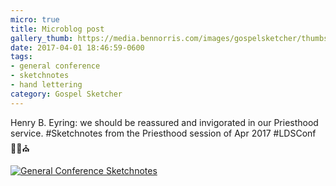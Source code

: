 ```yaml
---
micro: true
title: Microblog post
gallery_thumb: https://media.bennorris.com/images/gospelsketcher/thumbs/apr-17-3-eyring.jpg
date: 2017-04-01 18:46:59-0600
tags:
- general conference
- sketchnotes
- hand lettering
category: Gospel Sketcher
---
```


Henry B. Eyring: we should be reassured and invigorated in our Priesthood service. #Sketchnotes from the Priesthood session of Apr 2017 #LDSConf ✍🏼⛪️

[![General Conference Sketchnotes](https://media.bennorris.com/images/gospelsketcher/general-conference/apr-2017/apr-17-3-eyring.jpg)](https://media.bennorris.com/images/gospelsketcher/general-conference/apr-2017/apr-17-3-eyring.jpg)
